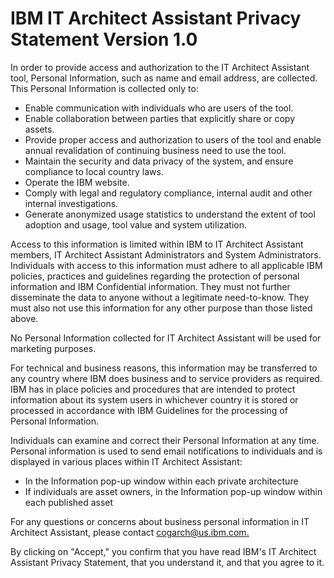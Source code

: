 # IBM IT Architect Assistant Privacy Statement Version 1.0



In order to provide access and authorization to the IT Architect Assistant tool, Personal Information, such as name and email address, are collected. This Personal Information is  collected only to:

- Enable communication with individuals who are users of the tool.
- Enable collaboration between parties that explicitly share or copy assets.
- Provide proper access and authorization to users of the tool and enable annual  revalidation of continuing business need to use the tool.
- Maintain the security and data privacy of the system, and ensure compliance to local country laws.
- Operate the IBM website.
- Comply with legal and regulatory compliance, internal audit and other internal investigations.
- Generate anonymized usage statistics to understand the extent of tool adoption and usage, tool value and system utilization.

Access to this information is limited within IBM to IT Architect Assistant members, IT Architect Assistant Administrators and System Administrators.  Individuals with access to this information must adhere to all  applicable IBM policies, practices and guidelines regarding the  protection of personal information and IBM Confidential information.  They must not further disseminate the data to anyone without a  legitimate need-to-know. They must also not use this information for any other purpose than those listed above.

No Personal Information collected for IT Architect Assistant will be used for marketing purposes.

For technical and business reasons, this information may be transferred to  any country where IBM does business and to service providers as  required. IBM has in place policies and procedures that are intended to  protect information about its system users in whichever country it is  stored or processed in accordance with IBM Guidelines for the processing of Personal Information.

Individuals can examine and correct their Personal Information at any time.  Personal information is used to send email notifications to individuals  and is displayed in various places within IT Architect Assistant:

- In the Information pop-up window within each private architecture
- If individuals are asset owners, in the Information pop-up window within each published asset

For any questions or concerns about business personal information in IT Architect Assistant, please contact [cogarch@us.ibm.com.](mailto:cogarch@us.ibm.com)

By clicking on "Accept," you confirm that you have read IBM's IT Architect Assistant Privacy Statement, that you understand it, and that you agree  to it.